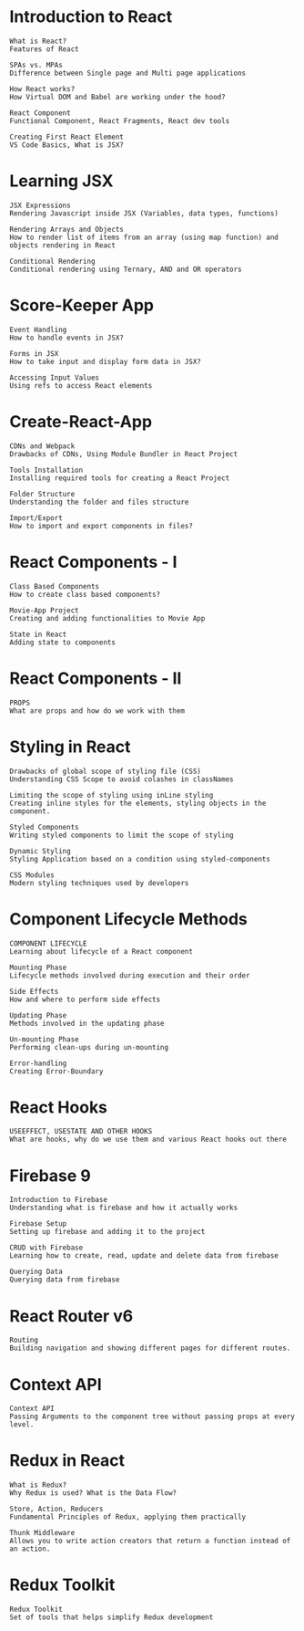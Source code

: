 # Introduction to React

    What is React?
    Features of React
    
    SPAs vs. MPAs
    Difference between Single page and Multi page applications
    
    How React works?
    How Virtual DOM and Babel are working under the hood?
   
    React Component
    Functional Component, React Fragments, React dev tools
    
    Creating First React Element
    VS Code Basics, What is JSX?


# Learning JSX

    JSX Expressions
    Rendering Javascript inside JSX (Variables, data types, functions)
    
    Rendering Arrays and Objects
    How to render list of items from an array (using map function) and objects rendering in React
    
    Conditional Rendering
    Conditional rendering using Ternary, AND and OR operators
    
# Score-Keeper App
    Event Handling
    How to handle events in JSX?
    
    Forms in JSX
    How to take input and display form data in JSX?
    
    Accessing Input Values
    Using refs to access React elements


# Create-React-App

    CDNs and Webpack
    Drawbacks of CDNs, Using Module Bundler in React Project
   
    Tools Installation
    Installing required tools for creating a React Project
    
    Folder Structure
    Understanding the folder and files structure
    
    Import/Export
    How to import and export components in files?


# React Components - I

    Class Based Components
    How to create class based components?
    
    Movie-App Project
    Creating and adding functionalities to Movie App
    
    State in React
    Adding state to components


# React Components - II

    PROPS
    What are props and how do we work with them


# Styling in React

    Drawbacks of global scope of styling file (CSS)
    Understanding CSS Scope to avoid colashes in classNames
    
    Limiting the scope of styling using inLine styling
    Creating inline styles for the elements, styling objects in the component.
    
    Styled Components
    Writing styled components to limit the scope of styling
   
    Dynamic Styling
    Styling Application based on a condition using styled-components
    
    CSS Modules
    Modern styling techniques used by developers


# Component Lifecycle Methods

    COMPONENT LIFECYCLE
    Learning about lifecycle of a React component
    
    Mounting Phase
    Lifecycle methods involved during execution and their order
    
    Side Effects
    How and where to perform side effects
    
    Updating Phase
    Methods involved in the updating phase
    
    Un-mounting Phase
    Performing clean-ups during un-mounting
   
    Error-handling
    Creating Error-Boundary


# React Hooks

    USEEFFECT, USESTATE AND OTHER HOOKS
    What are hooks, why do we use them and various React hooks out there

# Firebase 9
    Introduction to Firebase
    Understanding what is firebase and how it actually works
   
    Firebase Setup
    Setting up firebase and adding it to the project
    
    CRUD with Firebase
    Learning how to create, read, update and delete data from firebase
    
    Querying Data
    Querying data from firebase


# React Router v6

    Routing
    Building navigation and showing different pages for different routes.

# Context API

    Context API
    Passing Arguments to the component tree without passing props at every level.

# Redux in React

    What is Redux?
    Why Redux is used? What is the Data Flow?
    
    Store, Action, Reducers
    Fundamental Principles of Redux, applying them practically
   
    Thunk Middleware
    Allows you to write action creators that return a function instead of an action.


# Redux Toolkit

    Redux Toolkit
    Set of tools that helps simplify Redux development
